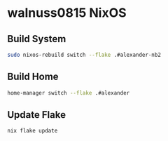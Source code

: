 # walnuss0815 NixOS

## Build System

```bash
sudo nixos-rebuild switch --flake .#alexander-nb2
```

## Build Home

```bash
home-manager switch --flake .#alexander
```

## Update Flake

```bash
nix flake update
```
